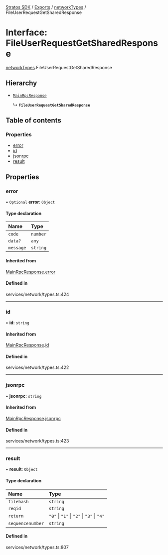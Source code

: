 [Stratos SDK](../README.md) / [Exports](../modules.md) / [networkTypes](../modules/networkTypes.md) / FileUserRequestGetSharedResponse

# Interface: FileUserRequestGetSharedResponse

[networkTypes](../modules/networkTypes.md).FileUserRequestGetSharedResponse

## Hierarchy

- [`MainRpcResponse`](networkTypes.MainRpcResponse.md)

  ↳ **`FileUserRequestGetSharedResponse`**

## Table of contents

### Properties

- [error](networkTypes.FileUserRequestGetSharedResponse.md#error)
- [id](networkTypes.FileUserRequestGetSharedResponse.md#id)
- [jsonrpc](networkTypes.FileUserRequestGetSharedResponse.md#jsonrpc)
- [result](networkTypes.FileUserRequestGetSharedResponse.md#result)

## Properties

### error

• `Optional` **error**: `Object`

#### Type declaration

| Name | Type |
| :------ | :------ |
| `code` | `number` |
| `data?` | `any` |
| `message` | `string` |

#### Inherited from

[MainRpcResponse](networkTypes.MainRpcResponse.md).[error](networkTypes.MainRpcResponse.md#error)

#### Defined in

services/network/types.ts:424

___

### id

• **id**: `string`

#### Inherited from

[MainRpcResponse](networkTypes.MainRpcResponse.md).[id](networkTypes.MainRpcResponse.md#id)

#### Defined in

services/network/types.ts:422

___

### jsonrpc

• **jsonrpc**: `string`

#### Inherited from

[MainRpcResponse](networkTypes.MainRpcResponse.md).[jsonrpc](networkTypes.MainRpcResponse.md#jsonrpc)

#### Defined in

services/network/types.ts:423

___

### result

• **result**: `Object`

#### Type declaration

| Name | Type |
| :------ | :------ |
| `filehash` | `string` |
| `reqid` | `string` |
| `return` | ``"0"`` \| ``"1"`` \| ``"2"`` \| ``"3"`` \| ``"4"`` |
| `sequencenumber` | `string` |

#### Defined in

services/network/types.ts:807

